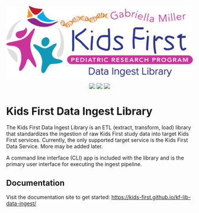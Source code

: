 <p align="center">
  <img src="docs/source/_static/images/logo.svg" alt="Kids First Data Ingest Library" width="660px">
</p>
<p align="center">
  <a href="https://github.com/kids-first/kf-lib-data-ingest/blob/master/LICENSE"><img src="https://img.shields.io/github/license/kids-first/kf-lib-data-ingest.svg?style=for-the-badge"></a>
  <a href="https://circleci.com/gh/kids-first/kf-lib-data-ingest"><img src="https://img.shields.io/circleci/project/github/kids-first/kf-lib-data-ingest.svg?style=for-the-badge"></a>
  <a href="https://kids-first.github.io/kf-lib-data-ingest"><img src="https://img.shields.io/readthedocs/pip.svg?style=for-the-badge"></a>
</p>

Kids First Data Ingest Library
================================
The Kids First Data Ingest Library is an ETL (extract, transform, load) library that standardizes the ingestion of raw Kids First study data into target Kids First services. Currently, the only supported target service
is the Kids First Data Service. More may be added later.

A command line interface (CLI) app is included with the library and is the primary user interface for executing the ingest pipeline.

## Documentation
Visit the documentation site to get started:
https://kids-first.github.io/kf-lib-data-ingest/
